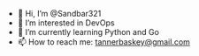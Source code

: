 - 👋 Hi, I’m @Sandbar321
- 👀 I’m interested in DevOps 
- 🌱 I’m currently learning Python and Go
- 📫 How to reach me: tannerbaskey@gmail.com

<!---
Sandbar321/Sandbar321 is a ✨ special ✨ repository because its `README.md` (this file) appears on your GitHub profile.
You can click the Preview link to take a look at your changes.
--->
